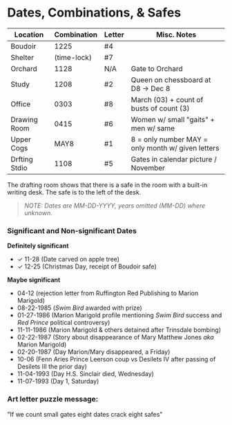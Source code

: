 # Dates, Combinations, & Safes

| Location     | Combination | Letter | Misc. Notes                                       |
|--------------|-------------|--------|---------------------------------------------------|
| Boudoir      | 1225        | #4     |                                                   |
| Shelter      | (time-lock) | #7     |                                                   |
| Orchard      | 1128        | N/A    | Gate to Orchard                                   |
| Study        | 1208        | #2     | Queen on chessboard at D8 -> Dec 8                |
| Office       | 0303        | #8     | March (03) + count of busts of count (3)          |
| Drawing Room | 0415        | #6     | Women w/ small "gaits" + men w/ same              |
| Upper Cogs   | MAY8        | #1     | 8 = only number MAY = only month w/ given letters |
| Drfting Stdio| 1108        | #5     | Gates in calendar picture / November              |

The drafting room shows that there is a safe in the room with a built-in writing desk. The safe is to the left of the desk.

> _NOTE: Dates are MM-DD-YYYY, years omitted (MM-DD) where unknown._

### Significant and Non-significant Dates

**Definitely significant**
- ✓ 11-28 (Date carved on apple tree)
- ✓ 12-25 (Christmas Day, receipt of Boudoir safe)

**Maybe significant**
- 04-12 (rejection letter from Ruffington Red Publishing to Marion Marigold)
- 08-22-1985 (_Swim Bird_ awarded with prize)
- 01-27-1986 (Marion Marigold profile mentioning _Swim Bird_ success and _Red Prince_ political controversy)
- 11-11-1986 (Marion Marigold & others detained after Trinsdale bombing)
- 02-22-1987 (Story about disappearance of Mary Matthew Jones _aka_ Marion Marigold)
- 02-20-1987 (Day Marion/Mary disappeared, a Friday)
- 10-06 (Fenn Aries Prince Leerson coup vs Desilets IV after passing of Desilets III the prior day)
- 11-04-1993 (Day H.S. Sinclair died, Wednesday)
- 11-07-1993 (Day 1, Saturday)

### Art letter puzzle message:

"If we count small gates eight dates crack eight safes"
